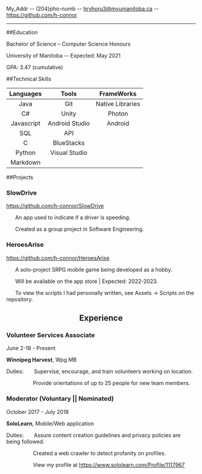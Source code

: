 My_Addr -- (204)pho-numb -- hryhoru3@myumanitoba.ca -- https://github.com/h-connor

<hr />
##Education

Bachelor of Science – Computer Science Honours 

University of Manitoba -- Expected: May 2021 

GPA: 3.47 (cumulative) 

##Technical Skills



| Languages        | Tools           | FrameWorks  |
| :-------------: |:-------------:| :-----:|
| Java      | Git | Native Libraries |
| C#     | Unity      |   Photon |
| Javascript | Android Studio      |    Android |
| SQL     | API      |   |
| C     | BlueStacks      |    |
| Python     | Visual Studio      |    |
| Markdown     |       |    |


##Projects

### SlowDrive
https://github.com/h-connor/SlowDrive

&nbsp;&nbsp;&nbsp;&nbsp;&nbsp; 
An app used to indicate if a driver is speeding.

&nbsp;&nbsp;&nbsp;&nbsp;&nbsp; 
Created as a group project in Software Engineering.

### HeroesArise

https://github.com/h-connor/HeroesArise

&nbsp;&nbsp;&nbsp;&nbsp;&nbsp; 
A solo-project SRPG mobile game being developed as a hobby.

&nbsp;&nbsp;&nbsp;&nbsp;&nbsp; 
Will be available on the app store | Expected: 2022-2023.

&nbsp;&nbsp;&nbsp;&nbsp;&nbsp; 
To view the scripts I had personally written, see Assets -> Scripts on the repository.

<center><h2>Experience</h2></center>

### **Volunteer Services Associate** 
June 2-18 - Present

**Winnipeg Harvest**, Wpg MB

Duties: &nbsp;&nbsp;&nbsp;&nbsp;&nbsp; 
Supervise, encourage, and train volunteers working on location.

&nbsp;&nbsp;&nbsp;&nbsp;&nbsp; &nbsp;&nbsp;&nbsp;&nbsp;&nbsp; &nbsp;&nbsp;&nbsp;&nbsp;&nbsp; 
Provide orientations of up to 25 people for new team members.

### **Moderator (Voluntary || Nominated)** 
October 2017 - July 2018

**SoloLearn**, Mobile/Web application

Duties: &nbsp;&nbsp;&nbsp;&nbsp;&nbsp; 
Assure content creation guidelines and privacy policies are being followed.

&nbsp;&nbsp;&nbsp;&nbsp;&nbsp; &nbsp;&nbsp;&nbsp;&nbsp;&nbsp; &nbsp;&nbsp;&nbsp;&nbsp;&nbsp; 
Created a web crawler to detect profanity on profiles.

&nbsp;&nbsp;&nbsp;&nbsp;&nbsp; &nbsp;&nbsp;&nbsp;&nbsp;&nbsp; &nbsp;&nbsp;&nbsp;&nbsp;&nbsp; 
View my profile at https://www.sololearn.com/Profile/1117967

